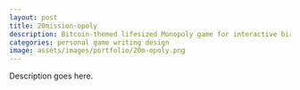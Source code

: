 ```yaml
---
layout: post
title: 20mission-opoly
description: Bitcoin-themed lifesized Monopoly game for interactive birthday party
categories: personal game writing design
image: assets/images/portfolio/20m-opoly.png
---
```


Description goes here.
